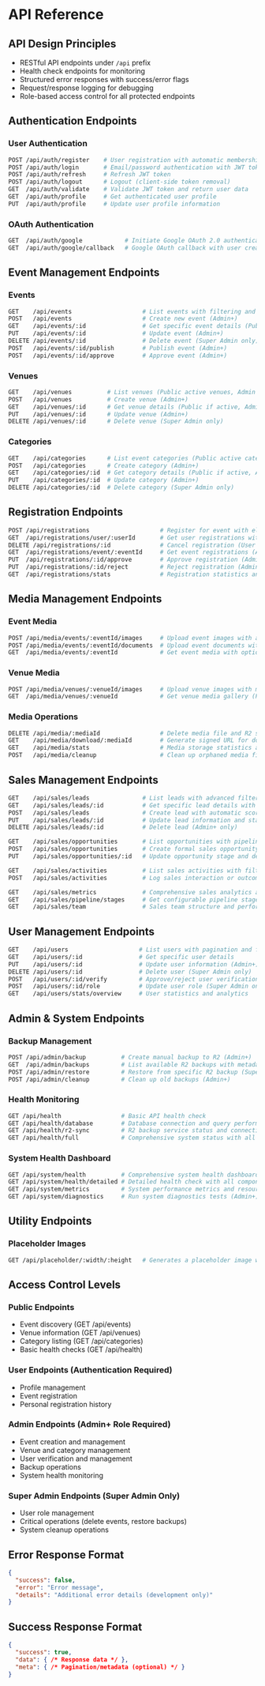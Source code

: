 # API Reference

## API Design Principles

- RESTful API endpoints under `/api` prefix
- Health check endpoints for monitoring
- Structured error responses with success/error flags
- Request/response logging for debugging
- Role-based access control for all protected endpoints

## Authentication Endpoints

### User Authentication
```bash
POST /api/auth/register    # User registration with automatic membership tier assignment
POST /api/auth/login       # Email/password authentication with JWT token generation
POST /api/auth/refresh     # Refresh JWT token
POST /api/auth/logout      # Logout (client-side token removal)
GET  /api/auth/validate    # Validate JWT token and return user data
GET  /api/auth/profile     # Get authenticated user profile
PUT  /api/auth/profile     # Update user profile information
```

### OAuth Authentication
```bash
GET  /api/auth/google            # Initiate Google OAuth 2.0 authentication flow
GET  /api/auth/google/callback   # Google OAuth callback with user creation/matching
```

## Event Management Endpoints

### Events
```bash
GET    /api/events                    # List events with filtering and pagination (Public with role-based visibility)
POST   /api/events                    # Create new event (Admin+)
GET    /api/events/:id                # Get specific event details (Public with role-based data)
PUT    /api/events/:id                # Update event (Admin+)
DELETE /api/events/:id                # Delete event (Super Admin only)
POST   /api/events/:id/publish        # Publish event (Admin+)
POST   /api/events/:id/approve        # Approve event (Admin+)
```

### Venues
```bash
GET    /api/venues          # List venues (Public active venues, Admin sees all)
POST   /api/venues          # Create venue (Admin+)
GET    /api/venues/:id      # Get venue details (Public if active, Admin sees all)
PUT    /api/venues/:id      # Update venue (Admin+)
DELETE /api/venues/:id      # Delete venue (Super Admin only)
```

### Categories
```bash
GET    /api/categories      # List event categories (Public active categories, Admin sees all)
POST   /api/categories      # Create category (Admin+)
GET    /api/categories/:id  # Get category details (Public if active, Admin sees all)
PUT    /api/categories/:id  # Update category (Admin+)
DELETE /api/categories/:id  # Delete category (Super Admin only)
```

## Registration Endpoints

```bash
POST /api/registrations                    # Register for event with eligibility checking (User)
GET  /api/registrations/user/:userId       # Get user registrations with filtering and pagination (User owns, Admin all)
DELETE /api/registrations/:id              # Cancel registration (User owns, Admin all)
GET  /api/registrations/event/:eventId     # Get event registrations (Admin+ only)
PUT  /api/registrations/:id/approve        # Approve registration (Admin+ only)
PUT  /api/registrations/:id/reject         # Reject registration (Admin+ only)
GET  /api/registrations/stats              # Registration statistics and analytics (Admin+ only)
```

## Media Management Endpoints

### Event Media
```bash
POST /api/media/events/:eventId/images     # Upload event images with automatic thumbnails (Owner/Admin+)
POST /api/media/events/:eventId/documents  # Upload event documents with secure storage (Owner/Admin+)
GET  /api/media/events/:eventId            # Get event media with optional type filtering (Public with auth-aware URLs)
```

### Venue Media
```bash
POST /api/media/venues/:venueId/images     # Upload venue images with multiple sizes (Admin+ only)
GET  /api/media/venues/:venueId            # Get venue media gallery (Public)
```

### Media Operations
```bash
DELETE /api/media/:mediaId                 # Delete media file and R2 storage cleanup (Owner/Admin+)
GET    /api/media/download/:mediaId        # Generate signed URL for document download (Auth required)
GET    /api/media/stats                    # Media storage statistics and analytics (Admin+ only)
POST   /api/media/cleanup                  # Clean up orphaned media files (Super Admin only)
```

## Sales Management Endpoints

```bash
GET    /api/sales/leads               # List leads with advanced filtering and pagination
GET    /api/sales/leads/:id           # Get specific lead details with activity history
POST   /api/sales/leads               # Create lead with automatic scoring algorithm
PUT    /api/sales/leads/:id           # Update lead information and status
DELETE /api/sales/leads/:id           # Delete lead (Admin+ only)

GET    /api/sales/opportunities       # List opportunities with pipeline tracking
POST   /api/sales/opportunities       # Create formal sales opportunity
PUT    /api/sales/opportunities/:id   # Update opportunity stage and details

GET    /api/sales/activities          # List sales activities with filtering
POST   /api/sales/activities          # Log sales interaction or outcome

GET    /api/sales/metrics             # Comprehensive sales analytics and KPIs
GET    /api/sales/pipeline/stages     # Get configurable pipeline stages
GET    /api/sales/team                # Sales team structure and performance
```

## User Management Endpoints

```bash
GET    /api/users                    # List users with pagination and filtering (Admin+)
GET    /api/users/:id                # Get specific user details
PUT    /api/users/:id                # Update user information (Admin+)
DELETE /api/users/:id                # Delete user (Super Admin only)
POST   /api/users/:id/verify         # Approve/reject user verification (Admin+)
POST   /api/users/:id/role           # Update user role (Super Admin only)
GET    /api/users/stats/overview     # User statistics and analytics
```

## Admin & System Endpoints

### Backup Management
```bash
POST /api/admin/backup          # Create manual backup to R2 (Admin+)
GET  /api/admin/backups         # List available R2 backups with metadata (Admin+)
POST /api/admin/restore         # Restore from specific R2 backup (Super Admin only)
POST /api/admin/cleanup         # Clean up old backups (Admin+)
```

### Health Monitoring
```bash
GET /api/health                 # Basic API health check
GET /api/health/database        # Database connection and query performance
GET /api/health/r2-sync         # R2 backup service status and connectivity
GET /api/health/full            # Comprehensive system status with all components
```

### System Health Dashboard
```bash
GET /api/system/health          # Comprehensive system health dashboard data (Admin+)
GET /api/system/health/detailed # Detailed health check with all components (Admin+)
GET /api/system/metrics         # System performance metrics and resource usage (Admin+)
GET /api/system/diagnostics     # Run system diagnostics tests (Admin+)
```

## Utility Endpoints

### Placeholder Images
```bash
GET /api/placeholder/:width/:height   # Generates a placeholder image with the specified dimensions
```

## Access Control Levels

### Public Endpoints
- Event discovery (GET /api/events)
- Venue information (GET /api/venues)
- Category listing (GET /api/categories)
- Basic health checks (GET /api/health)

### User Endpoints (Authentication Required)
- Profile management
- Event registration
- Personal registration history

### Admin Endpoints (Admin+ Role Required)
- Event creation and management
- Venue and category management
- User verification and management
- Backup operations
- System health monitoring

### Super Admin Endpoints (Super Admin Only)
- User role management
- Critical operations (delete events, restore backups)
- System cleanup operations

## Error Response Format

```json
{
  "success": false,
  "error": "Error message",
  "details": "Additional error details (development only)"
}
```

## Success Response Format

```json
{
  "success": true,
  "data": { /* Response data */ },
  "meta": { /* Pagination/metadata (optional) */ }
}
```